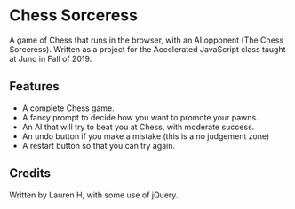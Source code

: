 # Chess Sorceress

A game of Chess that runs in the browser, with an AI opponent (The Chess Sorceress). Written as a project for the Accelerated JavaScript class taught at Juno in Fall of 2019.

## Features

- A complete Chess game.
- A fancy prompt to decide how you want to promote your pawns.
- An AI that will try to beat you at Chess, with moderate success.
- An undo button if you make a mistake (this is a no judgement zone)
- A restart button so that you can try again.

## Credits

Written by Lauren H, with some use of jQuery.
